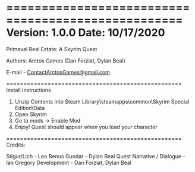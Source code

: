 ===================================================
Version: 1.0.0
Date: 10/17/2020
===================================================
Primeval Real Estate: A Skyrim Quest

Authors: Arctos Games (Dan Forziat, Dylan Beal)

E-mail - ContactArctosGames@gmail.com

===================================================
Install Instructions
1. Unzip Contents into Steam Library\steamapps\common\Skyrim Special Edition\Data
2. Open Skyrim
3. Go to mods -> Enable Mod
4. Enjoy! Quest should appear when you load your character

===================================================
Credits:

Stigur/Lich - Leo Benus
Gundar - Dylan Beal
Quest Narrative / Dialogue - Ian Gregory
Development - Dan Forziat, Dylan Beal
